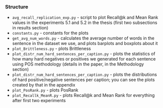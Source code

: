 ### Structure

- `avg_recall_replication_exp.py` - script to plot Recall@k and Mean Rank values in the experiments
5.1 and 5.2 in the thesis (first two subsections in results section)
- `constants.py` - constants for the plots
- `get_avg_num_words.py` - calculates the average number of words in the sentence in the dataset we use, and 
plots barplots and boxplots about it
- `plot_Brittleness.py` - plots Brittleness
- `plot_distr_num_hard_sentences_per_caption.py` - plots the statistics of how many hard negatives or positives we
generated for each sentence using POS methodology (details in the paper, in the Methodology section)
- `plot_distr_num_hard_sentences_per_caption.py` - plots the distributions of hard positive/negative sentences per
caption; you can see the plots created by that in the appendix
- `plot_PosRank.py` - plots PosRank
- `plot_Recallk_MeanR.py` - plots Recall@k and Mean Rank for everything 
after first two experiments
